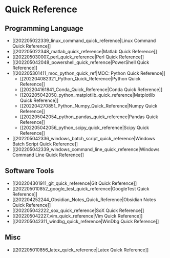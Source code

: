 # Quick Reference

## Programming Language

* [[202205022339_linux_command_quick_reference|Linux Command Quick Reference]]
* [[202205022348_matlab_quick_reference|Matlab Quick Reference]]
* [[202205030007_perl_quick_reference|Perl Quick Reference]]
* [[202205042048_powershell_quick_reference|PowerShell Quick Reference]]
* [[202205301411_moc_python_quick_ref|MOC: Python Quick Reference]]
    * [[202204082321_Python_Quick_Reference|Python Quick Reference]]
    * [[202204161841_Conda_Quick_Reference|Conda Quick Reference]]
    * [[202205042050_python_matplotlib_quick_reference|Matplotlib Quick Reference]]
    * [[202204270851_Python_Numpy_Quick_Reference|Numpy Quick Reference]]
    * [[202205042054_python_pandas_quick_reference|Pandas Quick Reference]]
    * [[202205042056_python_scipy_quick_reference|Scipy Quick Reference]]
* [[202205042336_windows_batch_script_quick_reference|Windows Batch Script Quick Reference]]
* [[202205042339_windows_command_line_quick_reference|Windows Command Line Quick Reference]]

## Software Tools

* [[202204301911_git_quick_reference|Git Quick Reference]]
* [[202205010852_google_test_quick_reference|GoogleTest Quick Reference]]
* [[202204252244_Obsidian_Notes_Quick_Reference|Obsidian Notes Quick Reference]]
* [[202205042222_sox_quick_reference|SoX Quick Reference]]
* [[202205042227_vim_quick_reference|Vim Quick Reference]]
* [[202205042311_windbg_quick_reference|WinDbg Quick Reference]]

## Misc

* [[202205010856_latex_quick_reference|Latex Quick Reference]]

